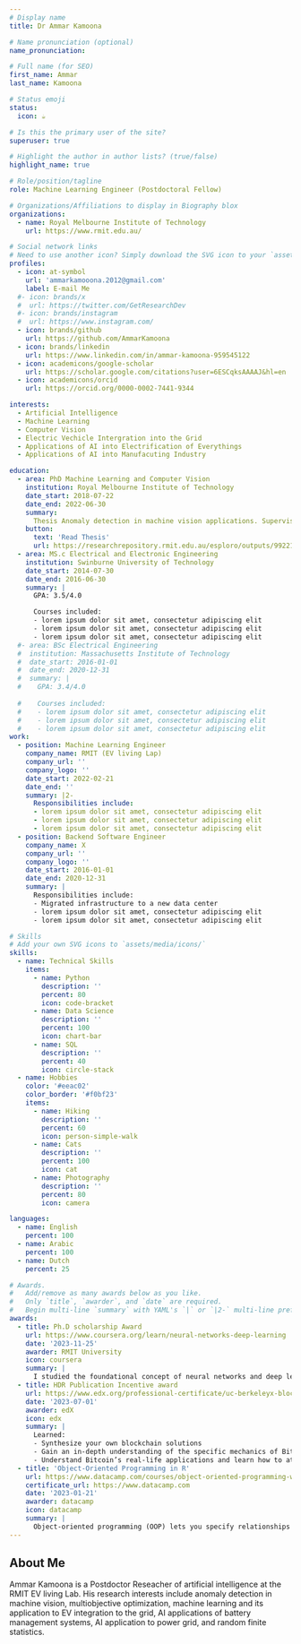 ```yaml
---
# Display name
title: Dr Ammar Kamoona

# Name pronunciation (optional)
name_pronunciation: 

# Full name (for SEO)
first_name: Ammar
last_name: Kamoona

# Status emoji
status:
  icon: ☕️

# Is this the primary user of the site?
superuser: true

# Highlight the author in author lists? (true/false)
highlight_name: true

# Role/position/tagline
role: Machine Learning Engineer (Postdoctoral Fellow)

# Organizations/Affiliations to display in Biography blox
organizations:
  - name: Royal Melbourne Institute of Technology
    url: https://www.rmit.edu.au/

# Social network links
# Need to use another icon? Simply download the SVG icon to your `assets/media/icons/` folder.
profiles:
  - icon: at-symbol
    url: 'ammarkamooona.2012@gmail.com'
    label: E-mail Me
  #- icon: brands/x
  #  url: https://twitter.com/GetResearchDev
  #- icon: brands/instagram
  #  url: https://www.instagram.com/
  - icon: brands/github
    url: https://github.com/AmmarKamoona
  - icon: brands/linkedin
    url: https://www.linkedin.com/in/ammar-kamoona-959545122
  - icon: academicons/google-scholar
    url: https://scholar.google.com/citations?user=6ESCqksAAAAJ&hl=en
  - icon: academicons/orcid
    url: https://orcid.org/0000-0002-7441-9344

interests:
  - Artificial Intelligence
  - Machine Learning
  - Computer Vision
  - Electric Vechicle Intergration into the Grid
  - Applications of AI into Electrification of Everythings 
  - Applications of AI into Manufacuting Industry

education:
  - area: PhD Machine Learning and Computer Vision
    institution: Royal Melbourne Institute of Technology
    date_start: 2018-07-22
    date_end: 2022-06-30
    summary: 
      Thesis Anomaly detection in machine vision applications. Supervised by [Prof Reza Hosenizhad](https://www.rmit.edu.au/contact/staff-contacts/academic-staff/h/hoseinnezhad-professor-reza). Presented papers at 2 IEEE conferences with the contributions being published in 2 Q1 journals.
    button:
      text: 'Read Thesis'
      url: https://researchrepository.rmit.edu.au/esploro/outputs/9922125956901341'
  - area: MS.c Electrical and Electronic Engineering
    institution: Swinburne University of Technology
    date_start: 2014-07-30
    date_end: 2016-06-30
    summary: |
      GPA: 3.5/4.0

      Courses included:
      - lorem ipsum dolor sit amet, consectetur adipiscing elit
      - lorem ipsum dolor sit amet, consectetur adipiscing elit
      - lorem ipsum dolor sit amet, consectetur adipiscing elit
  #- area: BSc Electrical Engineering
  #  institution: Massachusetts Institute of Technology
  #  date_start: 2016-01-01
  #  date_end: 2020-12-31
  #  summary: |
  #    GPA: 3.4/4.0
      
  #    Courses included:
  #    - lorem ipsum dolor sit amet, consectetur adipiscing elit
  #    - lorem ipsum dolor sit amet, consectetur adipiscing elit
  #    - lorem ipsum dolor sit amet, consectetur adipiscing elit
work:
  - position: Machine Learning Engineer 
    company_name: RMIT (EV living Lap)
    company_url: ''
    company_logo: ''
    date_start: 2022-02-21
    date_end: ''
    summary: |2-
      Responsibilities include:
      - lorem ipsum dolor sit amet, consectetur adipiscing elit
      - lorem ipsum dolor sit amet, consectetur adipiscing elit
      - lorem ipsum dolor sit amet, consectetur adipiscing elit
  - position: Backend Software Engineer
    company_name: X
    company_url: ''
    company_logo: ''
    date_start: 2016-01-01
    date_end: 2020-12-31
    summary: |
      Responsibilities include:
      - Migrated infrastructure to a new data center
      - lorem ipsum dolor sit amet, consectetur adipiscing elit
      - lorem ipsum dolor sit amet, consectetur adipiscing elit

# Skills
# Add your own SVG icons to `assets/media/icons/`
skills:
  - name: Technical Skills
    items:
      - name: Python
        description: ''
        percent: 80
        icon: code-bracket
      - name: Data Science
        description: ''
        percent: 100
        icon: chart-bar
      - name: SQL
        description: ''
        percent: 40
        icon: circle-stack
  - name: Hobbies
    color: '#eeac02'
    color_border: '#f0bf23'
    items:
      - name: Hiking
        description: ''
        percent: 60
        icon: person-simple-walk
      - name: Cats
        description: ''
        percent: 100
        icon: cat
      - name: Photography
        description: ''
        percent: 80
        icon: camera

languages:
  - name: English
    percent: 100
  - name: Arabic
    percent: 100
  - name: Dutch
    percent: 25

# Awards.
#   Add/remove as many awards below as you like.
#   Only `title`, `awarder`, and `date` are required.
#   Begin multi-line `summary` with YAML's `|` or `|2-` multi-line prefix and indent 2 spaces below.
awards:
  - title: Ph.D scholarship Award
    url: https://www.coursera.org/learn/neural-networks-deep-learning
    date: '2023-11-25'
    awarder: RMIT University
    icon: coursera
    summary: |
      I studied the foundational concept of neural networks and deep learning. By the end, I was familiar with the significant technological trends driving the rise of deep learning; build, train, and apply fully connected deep neural networks; implement efficient (vectorized) neural networks; identify key parameters in a neural network’s architecture; and apply deep learning to your own applications.
  - title: HDR Publication Incentive award
    url: https://www.edx.org/professional-certificate/uc-berkeleyx-blockchain-fundamentals
    date: '2023-07-01'
    awarder: edX
    icon: edx
    summary: |
      Learned:
      - Synthesize your own blockchain solutions
      - Gain an in-depth understanding of the specific mechanics of Bitcoin
      - Understand Bitcoin’s real-life applications and learn how to attack and destroy Bitcoin, Ethereum, smart contracts and Dapps, and alternatives to Bitcoin’s Proof-of-Work consensus algorithm
  - title: 'Object-Oriented Programming in R'
    url: https://www.datacamp.com/courses/object-oriented-programming-with-s3-and-r6-in-r
    certificate_url: https://www.datacamp.com
    date: '2023-01-21'
    awarder: datacamp
    icon: datacamp
    summary: |
      Object-oriented programming (OOP) lets you specify relationships between functions and the objects that they can act on, helping you manage complexity in your code. This is an intermediate level course, providing an introduction to OOP, using the S3 and R6 systems. S3 is a great day-to-day R programming tool that simplifies some of the functions that you write. R6 is especially useful for industry-specific analyses, working with web APIs, and building GUIs.
---
```


## About Me

Ammar Kamoona is a Postdoctor Reseacher of artificial intelligence at the RMIT EV living Lab. His research interests include anomaly detection in machine vision, multiobjective optimization, machine learning and its application to EV integration to the grid, AI applications of battery management systems, AI application to power grid, and random finite statistics.